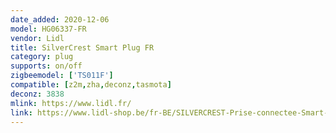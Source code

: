 ```yaml
---
date_added: 2020-12-06
model: HG06337-FR
vendor: Lidl
title: SilverCrest Smart Plug FR
category: plug
supports: on/off
zigbeemodel: ['TS011F']
compatible: [z2m,zha,deconz,tasmota]
deconz: 3838
mlink: https://www.lidl.fr/
link: https://www.lidl-shop.be/fr-BE/SILVERCREST-Prise-connectee-Smart-Home/p100306992
---
```

